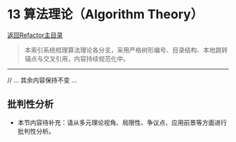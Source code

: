 # 13 算法理论（Algorithm Theory）

[返回Refactor主目录](README.md)

> 本索引系统梳理算法理论各分支，采用严格树形编号、目录结构、本地跳转锚点与交叉引用，内容持续规范化中。

---

// ... 其余内容保持不变 ...


## 批判性分析

- 本节内容待补充：请从多元理论视角、局限性、争议点、应用前景等方面进行批判性分析。
